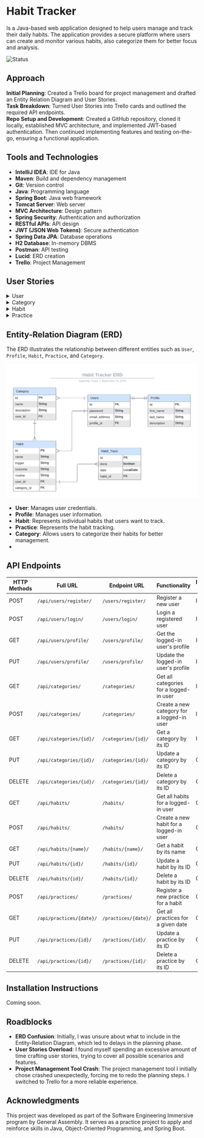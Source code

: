 # Habit Tracker
Is a Java-based web application designed to help users manage and track their daily habits. The application provides a secure platform where users can create and monitor various habits, also categorize them for better focus and analysis.

![Status](https://img.shields.io/badge/Status-Under%20Development-yellow)

## Approach
**Initial Planning**: Created a Trello board for project management and drafted an Entity Relation Diagram and User Stories.  
**Task Breakdown**: Turned User Stories into Trello cards and outlined the required API endpoints.  
**Repo Setup and Development**: Created a GitHub repository, cloned it locally, established MVC architecture, and implemented JWT-based authentication. Then continued implementing features and testing on-the-go, ensuring a functional application.

## Tools and Technologies
- **IntelliJ IDEA**: IDE for Java
- **Maven**: Build and dependency management
- **Git**: Version control
- **Java**: Programming language
- **Spring Boot**: Java web framework
- **Tomcat Server**: Web server
- **MVC Architecture**: Design pattern
- **Spring Security**: Authentication and authorization
- **RESTful APIs**: API design
- **JWT (JSON Web Tokens)**: Secure authentication
- **Spring Data JPA**: Database operations
- **H2 Database**: In-memory DBMS
- **Postman**: API testing
- **Lucid**: ERD creation
- **Trello**: Project Management

## User Stories
<details>
  <summary>User</summary>

1. **As a new user, I want to be able to register** so that I can access personalized features and settings in the application.
   - The user must provide a unique email address that is not already registered in the system.
     * :warning: The application should show an error message if an email is already registered.
   - The user must have a password.

2. **As a registered user, I want to log in,** so that I can access and manage my habit tracker.
    - The user must be previously registered.
    - The user must provide the correct pair of unique email and password.
      * :warning: The application should show an error message if the email is not found in the system.
      * :warning: The application should show an error message if the authentication fails.

3. **As a logged-in user, I want to personalize my profile** with my first and last name, and a bio.
    - The user must be able to input their first name.
    - The user must be able to input their last name.
    - The user must be able to input their bio.
    - The application should check if the information has changed, then update it.
      - :warning: The application should show an error if nothing has changed.

4. **As a logged-in user, I want to be able to see my profile,** so I can check my personal information.
    - The application should display the User’s profile.
</details>

<details>
  <summary>Category</summary>

1. **As a logged-in user, I want to create categories,** to separate my habits into.
    - The user must input a name and description.
        * :warning: The name must be unique.
        * :warning: The application should show an error if the name already exists.
    - The category must be related only to its creator user.

2. **As a logged-in user, I want to see all the categories I’ve created** for my habits.
    - The application should list all the categories related to this user.
    - :warning: The application should show an error message if no categories were found.

3. **As a logged-in user, I want to search a category,** so I can see the habits associated with it.
    - The application should show the category related to this user.
        * :warning: The application should show an error message if no categories were found.
    - The application should list the habits associated with the category.

4. **As a logged-in user, I want to update category details** if needed.
    - The input must be different from the original name or description.
        * :warning: The application should show an error if there’s no change.
    - The category must previously exist.
        * :warning: The application should show an error if it doesn’t.

5. **As a logged-in user, I want to delete a category,** so I can have a cleaner application.
    - The category must previously exist.
        * :warning: The application should show an error if it doesn’t.
    - The habits associated with it are also deleted.
</details>

<details>
  <summary>Habit</summary>

1. **As a logged-in user, I want to create a habit and associate it with a category,** so I can keep things organized.
    - The user must input a unique name, routine, and category.
        * :warning: The application should show an error if Habit’s name is not unique.
        * :warning: The application should show an error if the category is not found.
    - The user can input a trigger and outcome.
    - The habit should be associated with its creator user.

2. **As a logged-in user, I want to search a habit for its name,** so I can see the days I’ve completed it.
    - The habit must exist.
        * :warning: The application should show an error if the habit is not found.
    - The application should show the habit and the habit track related to the habit or an empty list.

3. **As a logged-in user, I want to update the habit’s details** if needed.
    - The habit must exist.
        * :warning: The application should show an error if the habit is not found.
    - The application should show the habit and the habit track related to the habit or an empty list.

4. **As a logged-in user, I want to delete a habit** if needed.
    - The habit must exist.
        * :warning: The application should show an error if the habit is not found.
    - The habit tracks associated with it are also deleted.
</details>

<details>
  <summary>Practice</summary>

1. **As a logged-in user, I want to register when I practice a habit.**
    - The user must input an existing habit.
        * :warning: The application should show an error if the habit is not found.
    - The user must input a date.
        * :warning: The date must not be after the registration date.
    - The user must input if the practice was completed or not.

2. **As a logged-in user, I want to see the habits I practiced or not on a given date.**
    - The application should list the habit tracks that match the date.
    - The date should be equal to the search’s day or earlier.
        * :warning: The application should show an error if the date is invalid.

3. **As a logged-in user, I want to edit the details of a given habit track.**
    - The user should be able to input done, date, and/or habit_id.
        * :warning: The application should show an error if the new information is not different than the original.
    - The date should be equal to the update’s day or before.
        * :warning: The application should show an error if the date is invalid.
    - The habit track must be previously created.
        * :warning: The application should show an error if not.

4. **As a logged-in user, I want to delete a specific habit practice.**
    - The habit track must be previously created.
        * :warning: The application should show an error if the practice is not found.
    - The application should delete the habit practice record.
</details>

## Entity-Relation Diagram (ERD)
The ERD illustrates the relationship between different entities such as `User`, `Profile`, `Habit`, `Practice`, and `Category`.

![ERD](https://github.com/GabrielleYnara/habit-tracker/blob/main/assets/Habit%20Tracker%20ERD.png)

- **User**: Manages user credentials.
- **Profile**: Manages user information.
- **Habit**: Represents individual habits that users want to track.
- **Practice**: Represents the habit tracking.
- **Category**: Allows users to categorize their habits for better management.
- 
## API Endpoints

| HTTP Methods | Full URL                 | Endpoint URL         | Functionality                              | Implementation Status |
|--------------|--------------------------|----------------------|--------------------------------------------|-----------------------|
| POST         | `/api/users/register/`   | `/users/register/`   | Register a new user                        | Implemented           |
| POST         | `/api/users/login/`      | `/users/login/`      | Login a registered user                    | Implemented           |
| GET          | `/api/users/profile/`    | `/users/profile/`    | Get the logged-in user's profile           | Implemented           |
| PUT          | `/api/users/profile/`    | `/users/profile/`    | Update the logged-in user's profile        | Implemented           |
| GET          | `/api/categories/`       | `/categories/`       | Get all categories for a logged-in user    | Implemented           |
| POST         | `/api/categories/`       | `/categories/`       | Create a new category for a logged-in user | Implemented           |
| GET          | `/api/categories/{id}/`  | `/categories/{id}/`  | Get a category by its ID                   | Implemented           |
| PUT          | `/api/categories/{id}/`  | `/categories/{id}/`  | Update a category by its ID                | Coming Soon           |
| DELETE       | `/api/categories/{id}/`  | `/categories/{id}/`  | Delete a category by its ID                | Coming Soon           |
| GET          | `/api/habits/`           | `/habits/`           | Get all habits for a logged-in user        | Coming Soon           |
| POST         | `/api/habits/`           | `/habits/`           | Create a new habit for a logged-in user    | Coming Soon           |
| GET          | `/api/habits/{name}/`    | `/habits/{name}/`    | Get a habit by its name                    | Coming Soon           |
| PUT          | `/api/habits/{id}/`      | `/habits/{id}/`      | Update a habit by its ID                   | Coming Soon           |
| DELETE       | `/api/habits/{id}/`      | `/habits/{id}/`      | Delete a habit by its ID                   | Coming Soon           |
| POST         | `/api/practices/`        | `/practices/`        | Register a new practice for a habit        | Coming Soon           |
| GET          | `/api/practices/{date}/` | `/practices/{date}/` | Get all practices for a given date         | Coming Soon           |
| PUT          | `/api/practices/{id}/`   | `/practices/{id}/`   | Update a practice by its ID                | Coming Soon           |
| DELETE       | `/api/practices/{id}/`   | `/practices/{id}/`   | Delete a practice by its ID                | Coming Soon           |


## Installation Instructions
Coming soon.

## Roadblocks

- **ERD Confusion**: Initially, I was unsure about what to include in the Entity-Relation Diagram, which led to delays in the planning phase.
- **User Stories Overload**: I found myself spending an excessive amount of time crafting user stories, trying to cover all possible scenarios and features.
- **Project Management Tool Crash**: The project management tool I initially chose crashed unexpectedly, forcing me to redo the planning steps. I switched to Trello for a more reliable experience.

## Acknowledgments
This project was developed as part of the Software Engineering Immersive program by General Assembly. 
It serves as a practice project to apply and reinforce skills in Java, Object-Oriented Programming, and Spring Boot.
